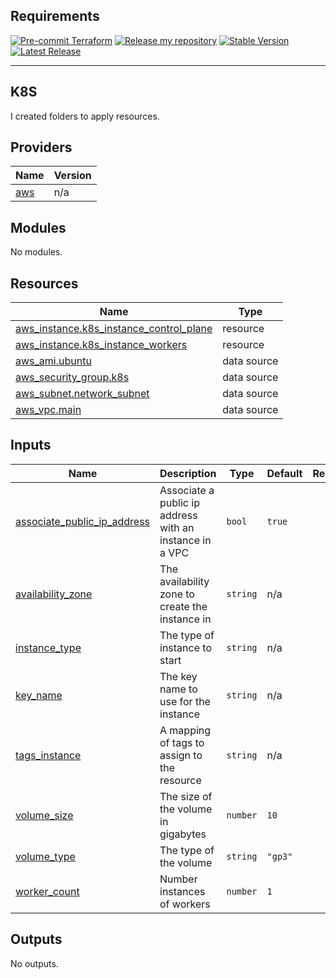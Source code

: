 ## Requirements

[![Pre-commit Terraform](https://github.com/aureliomalheiros/aws-modules-terraform/actions/workflows/terraform-lint.yaml/badge.svg?branch=main)](https://github.com/aureliomalheiros/aws-modules-terraform/actions/workflows/terraform-lint.yaml)
[![Release my repository](https://github.com/aureliomalheiros/aws-modules-terraform/actions/workflows/release.yml/badge.svg)](https://github.com/aureliomalheiros/aws-modules-terraform/actions/workflows/release.yml)
[![Stable Version](https://img.shields.io/github/v/tag/aureliomalheiros/aws-modules-terraform)](https://img.shields.io/github/v/tag/aureliomalheiros/aws-modules-terraform)
[![Latest Release](https://img.shields.io/github/v/release/aureliomalheiros/aws-modules-terraform?color=%233D9970)](https://img.shields.io/github/v/release/aureliomalheiros/aws-modules-terraform?color=%233D9970)


---
**K8S**
---

I created folders to apply resources.

## Providers

| Name | Version |
|------|---------|
| <a name="provider_aws"></a> [aws](#provider\_aws) | n/a |

## Modules

No modules.

## Resources

| Name | Type |
|------|------|
| [aws_instance.k8s_instance_control_plane](https://registry.terraform.io/providers/hashicorp/aws/latest/docs/resources/instance) | resource |
| [aws_instance.k8s_instance_workers](https://registry.terraform.io/providers/hashicorp/aws/latest/docs/resources/instance) | resource |
| [aws_ami.ubuntu](https://registry.terraform.io/providers/hashicorp/aws/latest/docs/data-sources/ami) | data source |
| [aws_security_group.k8s](https://registry.terraform.io/providers/hashicorp/aws/latest/docs/data-sources/security_group) | data source |
| [aws_subnet.network_subnet](https://registry.terraform.io/providers/hashicorp/aws/latest/docs/data-sources/subnet) | data source |
| [aws_vpc.main](https://registry.terraform.io/providers/hashicorp/aws/latest/docs/data-sources/vpc) | data source |

## Inputs

| Name | Description | Type | Default | Required |
|------|-------------|------|---------|:--------:|
| <a name="input_associate_public_ip_address"></a> [associate\_public\_ip\_address](#input\_associate\_public\_ip\_address) | Associate a public ip address with an instance in a VPC | `bool` | `true` | no |
| <a name="input_availability_zone"></a> [availability\_zone](#input\_availability\_zone) | The availability zone to create the instance in | `string` | n/a | yes |
| <a name="input_instance_type"></a> [instance\_type](#input\_instance\_type) | The type of instance to start | `string` | n/a | yes |
| <a name="input_key_name"></a> [key\_name](#input\_key\_name) | The key name to use for the instance | `string` | n/a | yes |
| <a name="input_tags_instance"></a> [tags\_instance](#input\_tags\_instance) | A mapping of tags to assign to the resource | `string` | n/a | yes |
| <a name="input_volume_size"></a> [volume\_size](#input\_volume\_size) | The size of the volume in gigabytes | `number` | `10` | no |
| <a name="input_volume_type"></a> [volume\_type](#input\_volume\_type) | The type of the volume | `string` | `"gp3"` | no |
| <a name="input_worker_count"></a> [worker\_count](#input\_worker\_count) | Number instances of workers | `number` | `1` | no |

## Outputs

No outputs.